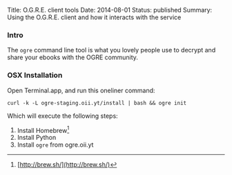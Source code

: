 Title: O.G.R.E. client tools
Date: 2014-08-01
Status: published
Summary: Using the O.G.R.E. client and how it interacts with the service


### Intro

The `ogre` command line tool is what you lovely people use to decrypt and share your ebooks with the OGRE community.


### OSX Installation

Open Terminal.app, and run this oneliner command:

    curl -k -L ogre-staging.oii.yt/install | bash && ogre init

Which will execute the following steps:

 1. Install Homebrew[^1]
 2. Install Python
 3. Install `ogre` from ogre.oii.yt


[^1]: [http://brew.sh/](http://brew.sh/)
